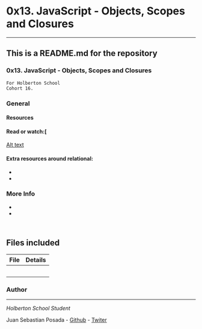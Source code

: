 # 0x13. JavaScript - Objects, Scopes and Closures
***
## This is a README.md for the repository
### 0x13. JavaScript - Objects, Scopes and Closures
```
For Holberton School
Cohort 16.
```
### General

#### Resources
#### Read or watch:[
[Alt text](https://luisiblogdeinformatica.com/wp-content/uploads/2020/03/bloque-ejemplo-scope-js.png)

#### Extra resources around relational:

*
*

### More Info

*
*

```


```

## Files included

| File                 | Details                                    |
|--------------------- | ------------------------------------------ |
| [](./a) |	              |
| [](./b) |		             |
| [](./c) |			            |
| [](./)  |				           |
| [](./)  |					          |

### Author
***
*Holberton School Student*

Juan Sebastian Posada  - [Github](https://github.com/Juansepo13) - [Twiter](https://twitter.com/@JuanSeb35904130)